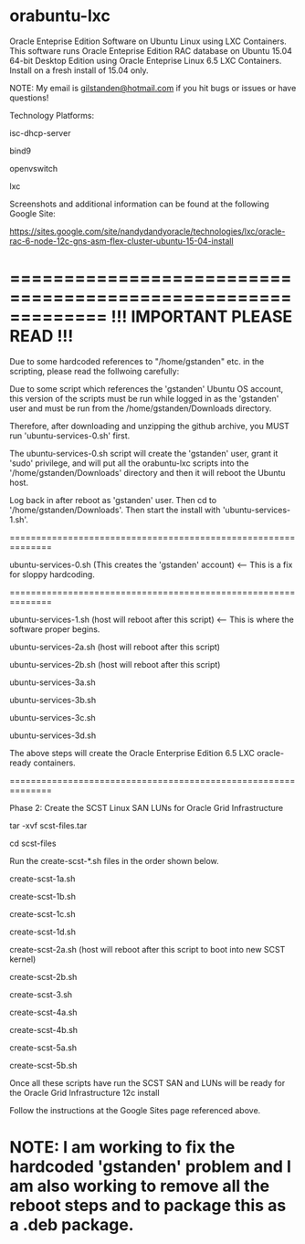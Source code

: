 # orabuntu-lxc
Oracle Enteprise Edition Software on Ubuntu Linux using LXC Containers.
This software runs Oracle Enteprise Edition RAC database on Ubuntu 15.04 64-bit Desktop Edition using Oracle Enteprise Linux 6.5 LXC Containers.  Install on a fresh install of 15.04 only.

NOTE:  My email is gilstanden@hotmail.com if you hit bugs or issues or have questions!

Technology Platforms:

  isc-dhcp-server

  bind9

  openvswitch

  lxc

Screenshots and additional information can be found at the following Google Site:

https://sites.google.com/site/nandydandyoracle/technologies/lxc/oracle-rac-6-node-12c-gns-asm-flex-cluster-ubuntu-15-04-install

=============================================================
!!! IMPORTANT PLEASE READ !!!
=============================================================

Due to some hardcoded references to "/home/gstanden" etc. in the scripting, please read the follwoing carefully:

Due to some script which references the 'gstanden' Ubuntu OS account, this version of the scripts must be run while logged in as the 'gstanden' user and must be run from the /home/gstanden/Downloads directory.

Therefore, after downloading and unzipping the github archive, you MUST run 'ubuntu-services-0.sh' first.

The ubuntu-services-0.sh script will create the 'gstanden' user, grant it 'sudo' privilege, and will put all the orabuntu-lxc scripts into the '/home/gstanden/Downloads' directory and then it will reboot the Ubuntu host.

Log back in after reboot as 'gstanden' user.
Then cd to '/home/gstanden/Downloads'.
Then start the install with 'ubuntu-services-1.sh'.

==============================================================
 
  ubuntu-services-0.sh  (This creates the 'gstanden' account) <-- This is a fix for sloppy hardcoding.

==============================================================

  ubuntu-services-1.sh  (host will reboot after this script)  <-- This is where the software proper begins.

  ubuntu-services-2a.sh (host will reboot after this script)

  ubuntu-services-2b.sh (host will reboot after this script)

  ubuntu-services-3a.sh

  ubuntu-services-3b.sh

  ubuntu-services-3c.sh

  ubuntu-services-3d.sh

The above steps will create the Oracle Enterprise Edition 6.5 LXC oracle-ready containers.

==============================================================

Phase 2:  Create the SCST Linux SAN LUNs for Oracle Grid Infrastructure

tar -xvf scst-files.tar

cd scst-files

Run the create-scst-*.sh files in the order shown below.

  create-scst-1a.sh

  create-scst-1b.sh

  create-scst-1c.sh

  create-scst-1d.sh

  create-scst-2a.sh (host will reboot after this script to boot into new SCST kernel)

  create-scst-2b.sh

  create-scst-3.sh

  create-scst-4a.sh

  create-scst-4b.sh

  create-scst-5a.sh

  create-scst-5b.sh

Once all these scripts have run the SCST SAN and LUNs will be ready for the Oracle Grid Infrastructure 12c install

Follow the instructions at the Google Sites page referenced above.

# NOTE:  I am working to fix the hardcoded 'gstanden' problem and I am also working to remove all the reboot steps and to package this as a .deb package.


